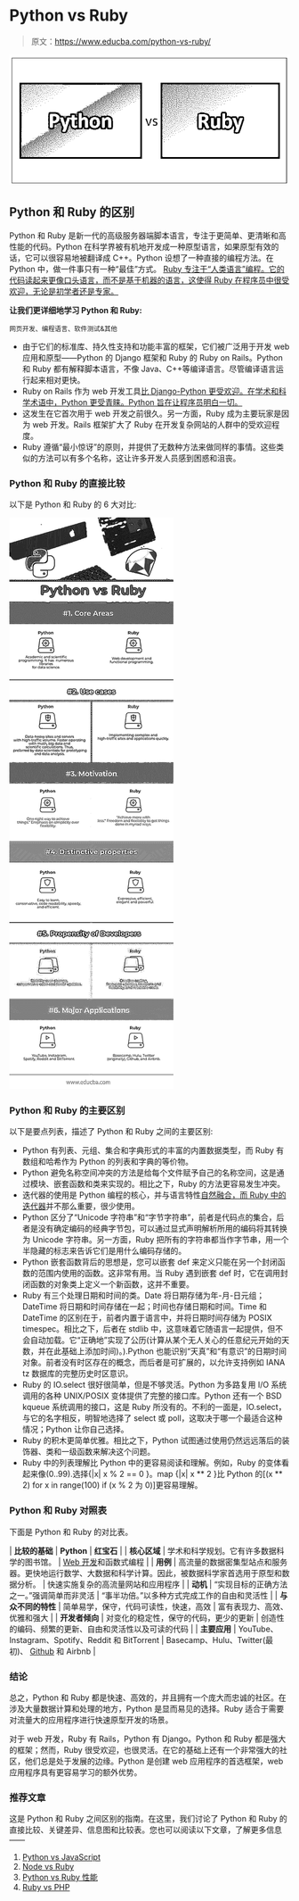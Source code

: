 # Python vs Ruby

> 原文：<https://www.educba.com/python-vs-ruby/>

![Python vs Ruby](img/fc1e227958875c797f15db3de9e66158.png)



## Python 和 Ruby 的区别

Python 和 Ruby 是新一代的高级服务器端脚本语言，专注于更简单、更清晰和高性能的代码。Python 在科学界被有机地开发成一种原型语言，如果原型有效的话，它可以很容易地被翻译成 C++。Python 设想了一种直接的编程方法。在 Python 中，做一件事只有一种“最佳”方式。 [Ruby 专注于“人类语言”编程。它的代码读起来更像口头语言，而不是基于机器的语言，这使得 Ruby 在程序员中很受欢迎，无论是初学者还是专家。](https://www.educba.com/uses-of-ruby/)

**让我们更详细地学习 Python 和 Ruby:**

<small>网页开发、编程语言、软件测试&其他</small>

*   由于它们的标准库、持久性支持和功能丰富的框架，它们被广泛用于开发 web 应用和原型——Python 的 Django 框架和 Ruby 的 Ruby on Rails。Python 和 Ruby 都有解释脚本语言，不像 Java、C++等编译语言。尽管编译语言运行起来相对更快。
*   Ruby on Rails 作为 web 开发工具[比 Django-Python 更受欢迎。在学术和科学术语中，Python 更受青睐。Python 旨在让程序员明白一切。](https://www.educba.com/top-10-web-development-tools/)
*   这发生在它首次用于 web 开发之前很久。另一方面，Ruby 成为主要玩家是因为 web 开发。Rails 框架扩大了 Ruby 在开发复杂网站的人群中的受欢迎程度。
*   Ruby 遵循“最小惊讶”的原则，并提供了无数种方法来做同样的事情。这些类似的方法可以有多个名称，这让许多开发人员感到困惑和沮丧。

### Python 和 Ruby 的直接比较

以下是 Python 和 Ruby 的 6 大对比:

![Python vs Ruby Infographics](img/9365541b5e30eec098b80891c33b1923.png)



### Python 和 Ruby 的主要区别

以下是要点列表，描述了 Python 和 Ruby 之间的主要区别:

*   Python 有列表、元组、集合和字典形式的丰富的内置数据类型，而 Ruby 有数组和哈希作为 Python 的列表和字典的等价物。
*   Python 避免名称空间冲突的方法是给每个文件赋予自己的名称空间，这是通过模块、嵌套函数和类来实现的。相比之下，Ruby 的方法更容易发生冲突。
*   迭代器的使用是 Python 编程的核心，并与语言特性[自然融合，而 Ruby 中的迭代器](https://www.educba.com/iterators-in-c-sharp/)并不那么重要，很少使用。
*   Python 区分了“Unicode 字符串”和“字节字符串”，前者是代码点的集合，后者是没有确定编码的经典字节包，可以通过显式声明解析所用的编码将其转换为 Unicode 字符串。另一方面，Ruby 把所有的字符串都当作字节串，用一个半隐藏的标志来告诉它们是用什么编码存储的。
*   Python 嵌套函数背后的思想是，您可以嵌套 def 来定义只能在另一个封闭函数的范围内使用的函数。这非常有用。当 Ruby 遇到嵌套 def 时，它在调用封闭函数的对象类上定义一个新函数，这并不重要。
*   Ruby 有三个处理日期和时间的类。Date 将日期存储为年-月-日元组；DateTime 将日期和时间存储在一起；时间也存储日期和时间。Time 和 DateTime 的区别在于，前者内置于语言中，并将日期时间存储为 POSIX timespec。相比之下，后者在 stdlib 中，这意味着它随语言一起提供，但不会自动加载。它“正确地”实现了公历(计算从某个无人关心的任意纪元开始的天数，并在此基础上添加时间)。).Python 也能识别“天真”和“有意识”的日期时间对象。前者没有时区存在的概念，而后者是可扩展的，以允许支持例如 IANA tz 数据库的完整历史时区意识。
*   Ruby 的 IO.select 很好很简单，但是不够灵活。Python 为多路复用 I/O 系统调用的各种 UNIX/POSIX 变体提供了完整的接口库。Python 还有一个 BSD kqueue 系统调用的接口，这是 Ruby 所没有的。不利的一面是，IO.select，与它的名字相反，明智地选择了 select 或 poll，这取决于哪一个最适合这种情况；Python 让你自己选择。
*   Ruby 的积木更简单优雅。相比之下，Python 试图通过使用仍然远远落后的装饰器、类和一级函数来解决这个问题。
*   Ruby 中的列表理解比 Python 中的更容易阅读和理解。例如，Ruby 的变体看起来像(0..99).选择{|x| x % 2 == 0 }。map {|x| x ** 2 }比 Python 的[(x ** 2) for x in range(100) if (x % 2 为 0)]更容易理解。

### Python 和 Ruby 对照表

下面是 Python 和 Ruby 的对比表。

| **比较的基础** | **Python** | **红宝石** |
| **核心区域** | 学术和科学规划。它有许多数据科学的图书馆。 | [Web 开发](https://www.educba.com/career-in-web-development/)和函数式编程 |
| **用例** | 高流量的数据密集型站点和服务器。更快地运行数学、大数据和科学计算。因此，被数据科学家首选用于原型和数据分析。 | 快速实施复杂的高流量网站和应用程序 |
| **动机** | “实现目标的正确方法之一。”强调简单而非灵活 | “事半功倍。”以多种方式完成工作的自由和灵活性 |
| **与众不同的特性** | 简单易学，保守，代码可读性，快速，高效 | 富有表现力、高效、优雅和强大 |
| **开发者倾向** | 对变化的稳定性，保守的代码，更少的更新 | 创造性的编码、频繁的更新、自由和灵活性以及可读的代码 |
| **主要应用** | YouTube、Instagram、Spotify、Reddit 和 BitTorrent | Basecamp、Hulu、Twitter(最初)、 [Github](https://www.educba.com/install-github/) 和 Airbnb |

### 结论

总之，Python 和 Ruby 都是快速、高效的，并且拥有一个庞大而忠诚的社区。在涉及大量数据计算和处理的地方，Python 是显而易见的选择。Ruby 适合于需要对流量大的应用程序进行快速原型开发的场景。

对于 web 开发，Ruby 有 Rails，Python 有 Django。Python 和 Ruby 都是强大的框架；然而，Ruby 很受欢迎，也很灵活。在它的基础上还有一个非常强大的社区，他们总是处于发展的边缘。Python 是创建 web 应用程序的首选框架，web 应用程序具有更容易学习的额外优势。

### 推荐文章

这是 Python 和 Ruby 之间区别的指南。在这里，我们讨论了 Python 和 Ruby 的直接比较、关键差异、信息图和比较表。您也可以阅读以下文章，了解更多信息——

1.  [Python vs JavaScript](https://www.educba.com/python-vs-javascript/)
2.  [Node vs Ruby](https://www.educba.com/ruby-vs-node/)
3.  [Python vs Ruby 性能](https://www.educba.com/python-vs-ruby-performance/)
4.  [Ruby vs PHP](https://www.educba.com/ruby-vs-php/)





